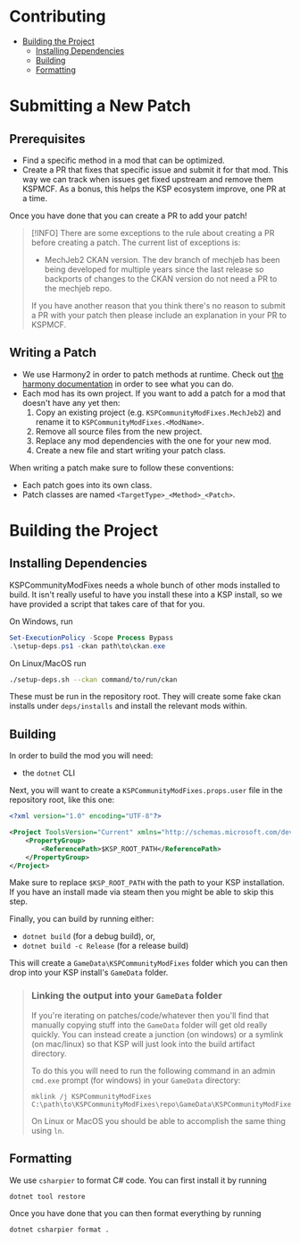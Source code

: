 # Contributing

- [Building the Project](#building-the-project)
  - [Installing Dependencies](#installing-dependencies)
  - [Building](#building)
  - [Formatting](#formatting)

# Submitting a New Patch
## Prerequisites
* Find a specific method in a mod that can be optimized.
* Create a PR that fixes that specific issue and submit it for that mod. This way
  we can track when issues get fixed upstream and remove them KSPMCF. As a bonus,
  this helps the KSP ecosystem improve, one PR at a time.

Once you have done that you can create a PR to add your patch!

> [!INFO]
> There are some exceptions to the rule about creating a PR before creating a
> patch. The current list of exceptions is:
> - MechJeb2 CKAN version. The dev branch of mechjeb has been being developed
>   for multiple years since the last release so backports of changes to the
>   CKAN version do not need a PR to the mechjeb repo.
>
> If you have another reason that you think there's no reason to submit a PR
> with your patch then please include an explanation in your PR to KSPMCF.

## Writing a Patch
* We use Harmony2 in order to patch methods at runtime. Check out
  [the harmony documentation](https://harmony.pardeike.net/articles/intro.html)
  in order to see what you can do.
* Each mod has its own project. If you want to add a patch for a mod that
  doesn't have any yet then:
  1. Copy an existing project (e.g. `KSPCommunityModFixes.MechJeb2`) and rename
     it to `KSPCommunityModFixes.<ModName>`.
  2. Remove all source files from the new project.
  3. Replace any mod dependencies with the one for your new mod.
  4. Create a new file and start writing your patch class.

When writing a patch make sure to follow these conventions:
* Each patch goes into its own class.
* Patch classes are named `<TargetType>_<Method>_<Patch>`.

# Building the Project
## Installing Dependencies
KSPCommunityModFixes needs a whole bunch of other mods installed to build. It
isn't really useful to have you install these into a KSP install, so we have
provided a script that takes care of that for you.

On Windows, run
```powershell
Set-ExecutionPolicy -Scope Process Bypass
.\setup-deps.ps1 -ckan path\to\ckan.exe
```

On Linux/MacOS run
```bash
./setup-deps.sh --ckan command/to/run/ckan
```

These must be run in the repository root. They will create some fake ckan
installs under `deps/installs` and install the relevant mods within.


## Building
In order to build the mod you will need:
- the `dotnet` CLI

Next, you will want to create a `KSPCommunityModFixes.props.user` file
in the repository root, like this one:
```xml
<?xml version="1.0" encoding="UTF-8"?>

<Project ToolsVersion="Current" xmlns="http://schemas.microsoft.com/developer/msbuild/2003">
    <PropertyGroup>
        <ReferencePath>$KSP_ROOT_PATH</ReferencePath>
    </PropertyGroup>
</Project>
```

Make sure to replace `$KSP_ROOT_PATH` with the path to your KSP installation.
If you have an install made via steam then you might be able to skip this step.

Finally, you can build by running either:
- `dotnet build` (for a debug build), or,
- `dotnet build -c Release` (for a release build)

This will create a `GameData\KSPCommunityModFixes` folder which you can then drop
into your KSP install's `GameData` folder.

> ### Linking the output into your `GameData` folder
> If you're iterating on patches/code/whatever then you'll find that manually
> copying stuff into the `GameData` folder will get old really quickly. You can
> instead create a junction (on windows) or a symlink (on mac/linux) so that
> KSP will just look into the build artifact directory.
>
> To do this you will need to run the following command in an admin `cmd.exe`
> prompt (for windows) in your `GameData` directory:
> ```batch
> mklink /j KSPCommunityModFixes C:\path\to\KSPCommunityModFixes\repo\GameData\KSPCommunityModFixes
> ```
>
> On Linux or MacOS you should be able to accomplish the same thing using `ln`.

## Formatting
We use `csharpier` to format C# code. You can first install it by running
```sh
dotnet tool restore
```

Once you have done that you can then format everything by running
```sh
dotnet csharpier format .
```
